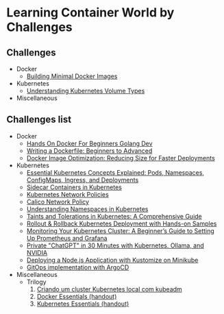 # Learning Container World by Challenges

## Challenges

- Docker
  - [Building Minimal Docker Images](./Challenges/Building%20Minimal%20Docker%20Images/README.md)
- Kubernetes
  - [Understanding Kubernetes Volume Types](./Challenges/Understanding%20Kubernetes%20Volume%20Types/README.md)
- Miscellaneous

## Challenges list

- Docker
  - [Hands On Docker For Beginners Golang Dev](https://dev.to/bagashyt/hands-on-docker-for-beginners-golang-dev-3kpo)
  - [Writing a Dockerfile: Beginners to Advanced](https://dev.to/prodevopsguytech/writing-a-dockerfile-beginners-to-advanced-31ie)
  - [Docker Image Optimization: Reducing Size for Faster Deployments](https://dev.to/thenanjay/docker-image-optimization-reducing-size-for-faster-deployments-489g)
- Kubernetes
  - [Essential Kubernetes Concepts Explained: Pods, Namespaces, ConfigMaps, Ingress, and Deployments](https://dev.to/oliverbennet/essential-kubernetes-concepts-explained-pods-namespaces-configmaps-ingress-and-deployments-1a51)
  - [Sidecar Containers in Kubernetes](https://dev.to/cicube/sidecar-containers-in-kubernetes-2kj0)
  - [Kubernetes Network Policies](https://dev.to/cicube/kubernetes-network-policies-5258)
  - [Calico Network Policy](https://dev.to/alakkadshaw/calico-network-policy-88)
  - [Understanding Namespaces in Kubernetes](https://dev.to/cicube/understanding-namespaces-in-kubernetes-3o2l)
  - [Taints and Tolerations in Kubernetes: A Comprehensive Guide](https://dev.to/i_am_vesh/taints-and-tolerations-in-kubernetes-a-comprehensive-guide-4917)
  - [Rollout & Rollback Kubernetes Deployment with Hands-on Samples](https://dev.to/omerberatsezer/rollout-rollback-kubernetes-deployment-with-hands-on-sample-3534)
  - [Monitoring Your Kubernetes Cluster: A Beginner’s Guide to Setting Up Prometheus and Grafana](https://dev.to/pravesh_sudha_3c2b0c2b5e0/monitoring-your-kubernetes-cluster-a-beginners-guide-to-setting-up-prometheus-and-grafana-lhk)
  - [Private "ChatGPT" in 30 Minutes with Kubernetes, Ollama, and NVIDIA](https://dev.to/romulofrancas/unlock-the-future-build-your-own-private-chatgpt-in-30-minutes-with-kubernetes-ollama-and-1npp)
  - [Deploying a Node.js Application with Kustomize on Minikube](https://dev.to/bansikah/deploying-a-nodejs-application-with-kustomize-on-minikube-443k)
  - [GitOps implementation with ArgoCD](https://dev.to/rahulkarda/gitops-implementation-with-argocd-1b05)
- Miscellaneous
  - Trilogy
    1. [Criando um cluster Kubernetes local com kubeadm](https://medium.com/@ramonriserio/criando-um-cluster-kubernetes-local-com-kubeadm-8af676567a35)
    1. [Docker Essentials (handout)](https://medium.com/@ramonriserio/apostila-docker-7c3f2c820155)
    1. [Kubernetes Essentials (handout)](https://medium.com/@ramonriserio/kubernetes-essentials-d26593c770f8)

